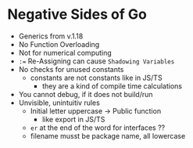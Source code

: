 # Negative Sides of Go

- Generics from v.1.18
- No Function Overloading
- Not for numerical computing
- `:=` Re-Assigning can cause `Shadowing Variables`
- No checks for unused constants
  - constants are not constants like in JS/TS
    - they are a kind of compile time calculations
- You cannot debug, if it does not build/run
- Unvisible, unintuitiv rules
  - Initial letter uppercase -> Public function
    - like export in JS/TS
  - `er` at the end of the word for interfaces ??
  - filename musst be package name, all lowercase
